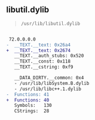 ## libutil.dylib

> `/usr/lib/libutil.dylib`

```diff

 72.0.0.0.0
-  __TEXT.__text: 0x26a4
+  __TEXT.__text: 0x2674
   __TEXT.__auth_stubs: 0x520
   __TEXT.__const: 0x118
   __TEXT.__cstring: 0xf9

   __DATA_DIRTY.__common: 0x4
   - /usr/lib/libSystem.B.dylib
   - /usr/lib/libc++.1.dylib
-  Functions: 41
+  Functions: 40
   Symbols:   130
   CStrings:  28
 

```
